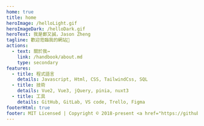 ```yaml
---
home: true
title: home
heroImage: /helloLight.gif
heroImageDark: /helloDark.gif
heroText: 我是鄭又誠，Jason Zheng
tagline: 歡迎蒞臨我的網站👋
actions:
  - text: 關於我→
    link: /handbook/about.md
    type: secondary
features:
  - title: 程式語言
    details: Javascript, Html, CSS, TailwindCss, SQL
  - title: 技術
    details: Vue2, Vue3, jQuery, pinia, nuxt3
  - title: 工具
    details: GitHub, GitLab, VS code, Trello, Figma
footerHtml: true
footer: MIT Licensed | Copyright © 2018-present <a href="https://github.com/JasonZheng0917">Jason Zheng</a>
---
```

